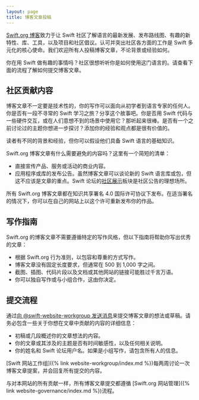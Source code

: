```yaml
---
layout: page
title: 博客文章投稿
---
```


[Swift.org 博客](https://www.swift.org/blog/)致力于让 Swift 社区了解语言的最新发展、发布路线图、有趣的新特性、库、工具，以及项目和社区倡议。认可并突出社区各方面的工作是 Swift 多元化的核心使命。我们欢迎所有人投稿博客文章，不论背景或经验如何。

你在用 Swift 做有趣的事情吗？社区很想听听你是如何使用这门语言的。请查看下面的流程了解如何提交博客文章。

## 社区贡献内容

博客文章不一定要是技术性的，你的写作可以面向从初学者到语言专家的任何人。你是否有一段不寻常的 Swift 学习之旅？分享这个故事吧。你是否用 Swift 代码与一些硬件交互，或在人们意想不到的场景中使用它？那听起来很棒。是否有一个之前讨论过的主题你想进一步探讨？添加你的经验和观点都是很有价值的。

读者有不同的背景和经验，但你可以假设他们具备 Swift 语言的基础知识。

Swift.org 博客文章有什么需要避免的内容吗？这里有一个简短的清单：

* 直接宣传产品、服务或活动的商业内容。
* 应用程序或库的发布公告。虽然博客文章可以谈论新的 Swift 语言库或包，但这不应该是文章的重点。Swift 论坛的[社区展示](https://forums.swift.org/c/community-showcase/66)板块是社区公告的理想场所。

所有 Swift.org 博客文章都在知识共享署名 4.0 国际许可协议下发布。在适当署名的情况下，你可以在自己的网站上以这个许可重新发布你的作品。

## 写作指南

Swift.org 的博客文章不需要遵循特定的写作风格，但以下指南将帮助你写出优秀的文章：

* 根据 Swift.org 行为准则，以包容和尊重的方式写作。
* 博客文章没有固定长度要求，但通常在 500 到 1,000 字之间。
* 截图、插图、代码片段以及文档或其他网站的链接可能胜过千言万语。
* 你可以独自写作或与小组合作，这由你决定。

## 提交流程

通过[向 @swift-website-workgroup 发送消息](https://forums.swift.org/new-message?groupname=swift-website-workgroup&title=Blog%20post%20proposal)来提交博客文章的想法或草稿。请务必包含一些关于你想在文章中贡献的内容的详细信息：

* 初稿或几段概述你的文章想法的内容。
* 你的文章或其涉及的主题是否有时间敏感性，以及任何相关说明。
* 你的姓名和 Swift 论坛用户名。如果是小组写作，请包含所有人的信息。

[Swift 网站工作组]({% link website-workgroup/index.md %})每两周讨论一次博客文章提案，并会回复所有提交的内容。

与对本网站的所有贡献一样，所有博客文章提交都遵循 [Swift.org 网站管理]({% link website-governance/index.md %})流程。
